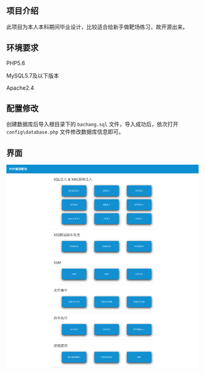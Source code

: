 ## 项目介绍

此项目为本人本科期间毕业设计，比较适合给新手做靶场练习，故开源出来。

## 环境要求

PHP5.6

MySQL5.7及以下版本

Apache2.4

## 配置修改

创建数据库后导入根目录下的 `bachang.sql` 文件，导入成功后，依次打开 `config\database.php` 文件修改数据库信息即可。

## 界面

![demo](demo.png)